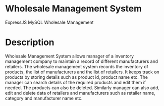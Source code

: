# Wholesale Management System
ExpressJS MySQL Wholesale Management


# Description
Wholesale Management System allows manager of a inventory management company to maintain a record of different manufacturers and retailers. The wholesale management system records the inventory of products, the list of manufacturers and the list of retailers.
It keeps track on products by storing details such as product id, product name etc.
The manager can search details of the required products and edit them if needed. The products can also be deleted. Similarly manager can also add, edit and delete data of retailers and manufacturers such as retailer name, category and manufacturer name etc.



